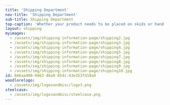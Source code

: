 ```yaml
---
title: 'Shipping Department'
nav-title: 'Shipping Department'
sub-title: Shipping Department
top-caption: 'Whether your product needs to be placed on skids or hand-bombed, or your delivery is to a distribution centre, dealer location, or direct to site, we can accommodate all your shipping needs. Barcode scanning capabilities and 16 loading docks ensures your product gets out the door without delay.'
layout: shipping
myimages:
  - /assets/img/shipping-information-page/shipping2.jpg
  - /assets/img/shipping-information-page/shipping3.jpg
  - /assets/img/shipping-information-page/shipping4.jpg
  - /assets/img/shipping-information-page/shipping5.jpg
  - /assets/img/shipping-information-page/shipping7.jpg
  - /assets/img/shipping-information-page/shipping8.jpg
  - /assets/img/shipping-information-page/shipping9.jpg
  - /assets/img/shipping-information-page/shipping10.jpg
id: 846aa400-9463-46a9-854c-43e353fd19a4
woodlorelogo:
  - /assets/img/logosandmisc/logo3.png
steelcase:
  - /assets/img/logosandmisc/steelcase.png
---
```

